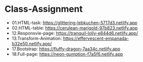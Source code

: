 # Class-Assignment

* 01.HTML-task: https://glittering-lebkuchen-5717d3.netlify.app
* 02.HTML-table: https://cerulean-marigold-97b823.netlify.app
* 12.Responsvie-page: https://tranquil-lolly-e844d6.netlify.app/
* 13.Transform-Animation: https://effervescent-empanada-b32e50.netlify.app/
* 17.Bootstrap: https://fluffy-dragon-7aa34c.netlify.app
* 18.Full-page: https://neon-gumption-f7a5f6.netlify.app
